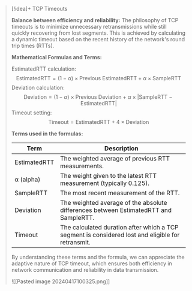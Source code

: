 > [!idea]+ TCP Timeouts
>
> **Balance between efficiency and reliability:** 
> The philosophy of TCP timeouts is to minimize unnecessary retransmissions while still quickly recovering from lost segments. This is achieved by calculating a dynamic timeout based on the recent history of the network's round trip times (RTTs).
>
> **Mathematical Formulas and Terms:**
>
> EstimatedRTT calculation:
> $$ \text{EstimatedRTT} = (1 - \alpha) \times \text{Previous EstimatedRTT} + \alpha \times \text{SampleRTT} $$
> Deviation calculation:
> $$ \text{Deviation} = (1 - \alpha) \times \text{Previous Deviation} + \alpha \times |\text{SampleRTT} - \text{EstimatedRTT}| $$
> Timeout setting:
> $$ \text{Timeout} = \text{EstimatedRTT} + 4 \times \text{Deviation} $$
>
> **Terms used in the formulas:**
>
> | Term             | Description                                                                                      |
> | ---------------- | ------------------------------------------------------------------------------------------------ |
> | EstimatedRTT     | The weighted average of previous RTT measurements.                                               |
> | α (alpha)        | The weight given to the latest RTT measurement (typically 0.125).                               |
> | SampleRTT        | The most recent measurement of the RTT.                                                          |
> | Deviation        | The weighted average of the absolute differences between EstimatedRTT and SampleRTT.             |
> | Timeout          | The calculated duration after which a TCP segment is considered lost and eligible for retransmit.|
>
> By understanding these terms and the formula, we can appreciate the adaptive nature of TCP timeout, which ensures both efficiency in network communication and reliability in data transmission.
> 
> ![[Pasted image 20240417100325.png]]


